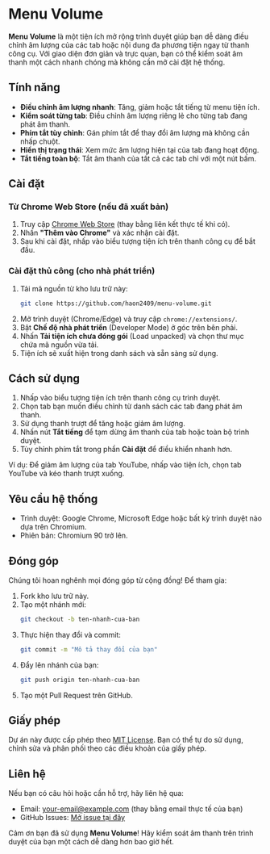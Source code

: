 # Menu Volume

**Menu Volume** là một tiện ích mở rộng trình duyệt giúp bạn dễ dàng điều chỉnh âm lượng của các tab hoặc nội dung đa phương tiện ngay từ thanh công cụ. Với giao diện đơn giản và trực quan, bạn có thể kiểm soát âm thanh một cách nhanh chóng mà không cần mở cài đặt hệ thống.

## Tính năng

- **Điều chỉnh âm lượng nhanh**: Tăng, giảm hoặc tắt tiếng từ menu tiện ích.
- **Kiểm soát từng tab**: Điều chỉnh âm lượng riêng lẻ cho từng tab đang phát âm thanh.
- **Phím tắt tùy chỉnh**: Gán phím tắt để thay đổi âm lượng mà không cần nhấp chuột.
- **Hiển thị trạng thái**: Xem mức âm lượng hiện tại của tab đang hoạt động.
- **Tắt tiếng toàn bộ**: Tắt âm thanh của tất cả các tab chỉ với một nút bấm.

## Cài đặt

### Từ Chrome Web Store (nếu đã xuất bản)
1. Truy cập [Chrome Web Store](#) (thay bằng liên kết thực tế khi có).
2. Nhấn **"Thêm vào Chrome"** và xác nhận cài đặt.
3. Sau khi cài đặt, nhấp vào biểu tượng tiện ích trên thanh công cụ để bắt đầu.

### Cài đặt thủ công (cho nhà phát triển)
1. Tải mã nguồn từ kho lưu trữ này:
   ```bash
   git clone https://github.com/haon2409/menu-volume.git
   ```
2. Mở trình duyệt (Chrome/Edge) và truy cập `chrome://extensions/`.
3. Bật **Chế độ nhà phát triển** (Developer Mode) ở góc trên bên phải.
4. Nhấn **Tải tiện ích chưa đóng gói** (Load unpacked) và chọn thư mục chứa mã nguồn vừa tải.
5. Tiện ích sẽ xuất hiện trong danh sách và sẵn sàng sử dụng.

## Cách sử dụng

1. Nhấp vào biểu tượng tiện ích trên thanh công cụ trình duyệt.
2. Chọn tab bạn muốn điều chỉnh từ danh sách các tab đang phát âm thanh.
3. Sử dụng thanh trượt để tăng hoặc giảm âm lượng.
4. Nhấn nút **Tắt tiếng** để tạm dừng âm thanh của tab hoặc toàn bộ trình duyệt.
5. Tùy chỉnh phím tắt trong phần **Cài đặt** để điều khiển nhanh hơn.

Ví dụ: Để giảm âm lượng của tab YouTube, nhấp vào tiện ích, chọn tab YouTube và kéo thanh trượt xuống.

## Yêu cầu hệ thống

- Trình duyệt: Google Chrome, Microsoft Edge hoặc bất kỳ trình duyệt nào dựa trên Chromium.
- Phiên bản: Chromium 90 trở lên.

## Đóng góp

Chúng tôi hoan nghênh mọi đóng góp từ cộng đồng! Để tham gia:

1. Fork kho lưu trữ này.
2. Tạo một nhánh mới:
   ```bash
   git checkout -b ten-nhanh-cua-ban
   ```
3. Thực hiện thay đổi và commit:
   ```bash
   git commit -m "Mô tả thay đổi của bạn"
   ```
4. Đẩy lên nhánh của bạn:
   ```bash
   git push origin ten-nhanh-cua-ban
   ```
5. Tạo một Pull Request trên GitHub.

## Giấy phép

Dự án này được cấp phép theo [MIT License](LICENSE). Bạn có thể tự do sử dụng, chỉnh sửa và phân phối theo các điều khoản của giấy phép.

## Liên hệ

Nếu bạn có câu hỏi hoặc cần hỗ trợ, hãy liên hệ qua:
- Email: [your-email@example.com](#) (thay bằng email thực tế của bạn)
- GitHub Issues: [Mở issue tại đây](https://github.com/haon2409/menu-volume/issues)

Cảm ơn bạn đã sử dụng **Menu Volume**! Hãy kiểm soát âm thanh trên trình duyệt của bạn một cách dễ dàng hơn bao giờ hết.
